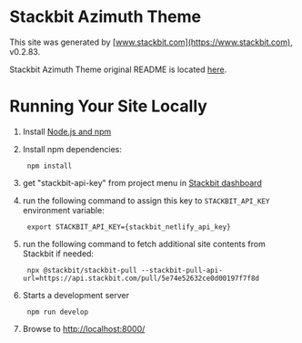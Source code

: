 # Stackbit Azimuth Theme

This site was generated by [www.stackbit.com](https://www.stackbit.com), v0.2.83.

Stackbit Azimuth Theme original README is located [here](./README.theme.md).

# Running Your Site Locally

1. Install [Node.js and npm](https://nodejs.org/en/)

1. Install npm dependencies:

        npm install

1. get "stackbit-api-key" from project menu in [Stackbit dashboard](https://app.stackbit.com/dashboard)

1. run the following command to assign this key to `STACKBIT_API_KEY` environment variable:

        export STACKBIT_API_KEY={stackbit_netlify_api_key}

1. run the following command to fetch additional site contents from Stackbit if needed:

        npx @stackbit/stackbit-pull --stackbit-pull-api-url=https://api.stackbit.com/pull/5e74e52632ce0d00197f7f8d

1. Starts a development server

        npm run develop

1. Browse to [http://localhost:8000/](http://localhost:8000/)
